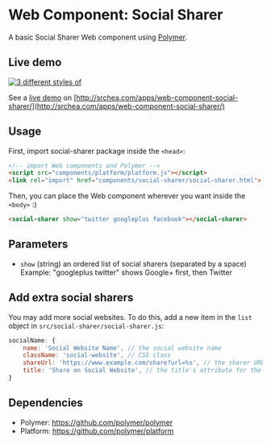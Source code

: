 Web Component: Social Sharer
============================

A basic Social Sharer Web component using [Polymer](https://www.polymer-project.org/).

Live demo
---------

[![3 different styles of <social-sharer>](http://i.imgur.com/lAqhBr1.png)](http://srchea.com/apps/web-component-social-sharer/)

See a [live demo](http://srchea.com/apps/web-component-social-sharer/) on [http://srchea.com/apps/web-component-social-sharer/](http://srchea.com/apps/web-component-social-sharer/)

Usage
-----

First, import social-sharer package inside the `<head>`:

```html
<!-- import Web components and Polymer -->
<script src="components/platform/platform.js"></script>
<link rel="import" href="components/social-sharer/social-sharer.html">
```

Then, you can place the Web component wherever you want inside the `<body>` :)

```html
<social-sharer show="twitter googleplus facebook"></social-sharer>
```

Parameters
----------

 * `show` (string) an ordered list of social sharers (separated by a space)
   Example: "googleplus twitter" shows Google+ first, then Twitter

Add extra social sharers
------------------------

You may add more social websites. To do this, add a new item in the `list` object in `src/social-sharer/social-sharer.js`:

```javascript
socialName: {
	name: 'Social Website Name', // the social website name
	className: 'social-website', // CSS class
	shareUrl: 'https://www.example.com/share?url=%s', // the sharer URL
	title: 'Share on Social Website', // the title's attribute for the link
}
```

Dependencies
------------

 * Polymer: https://github.com/polymer/polymer
 * Platform: https://github.com/polymer/platform
